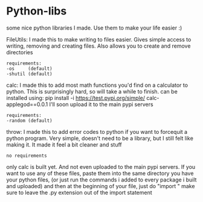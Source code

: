 # Python-libs
some nice python libraries I made. Use them to make your life easier :)

FileUtils:
    I made this to make writing to files easier. Gives simple access to writing,
    removing and creating files. Also allows you to create and remove directories

    requirements:  
    -os     (default)
    -shutil (default)

calc:
    I made this to add most math functions you'd find on a calculator to python.
    This is surprisingly hard, so will take a while to finish.
    can be installed using: pip install -i https://test.pypi.org/simple/ calc-applegod==0.0.1
    I'll soon upload it to the main pypi servers

    requirements:
    -random (default)


throw:
    I made this to add error codes to python if you want to forcequit a python program.
    Very simple, doesn't need to be a library, but I still felt like making it. It made it
    feel a bit cleaner and stuff

    no requirements

only calc is built yet. And not even uploaded to the main pypi servers.
If you want to use any of these files, paste them into the same directory you have your python files,
(or just run the commands i added to every package i built and uploaded)
and then at the beginning of your file, just do "import <python-lib>" make sure to leave the .py 
extension out of the import statement